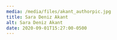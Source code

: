 ```yaml
---
media: /media/files/akant_authorpic.jpg
title: Sara Deniz Akant
alt: Sara Deniz Akant
date: 2020-09-01T15:27:00-0500
---
```

